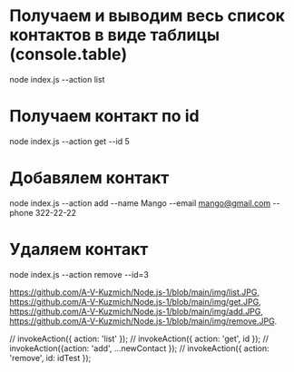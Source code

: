 # Получаем и выводим весь список контактов в виде таблицы (console.table)

node index.js --action list

# Получаем контакт по id

node index.js --action get --id 5

# Добавялем контакт

node index.js --action add --name Mango --email mango@gmail.com --phone 322-22-22

# Удаляем контакт

node index.js --action remove --id=3

https://github.com/A-V-Kuzmich/Node.js-1/blob/main/img/list.JPG,
https://github.com/A-V-Kuzmich/Node.js-1/blob/main/img/get.JPG,
https://github.com/A-V-Kuzmich/Node.js-1/blob/main/img/add.JPG,
https://github.com/A-V-Kuzmich/Node.js-1/blob/main/img/remove.JPG.

// invokeAction({ action: 'list' }); // invokeAction({ action: 'get', id }); //
invokeAction({action: 'add', ...newContact }); // invokeAction({ action: 'remove', id: idTest });

